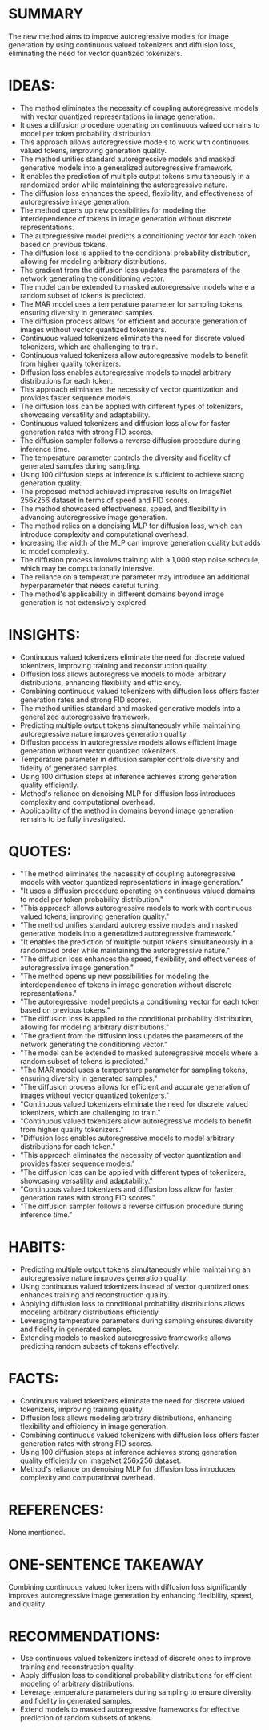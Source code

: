 # SUMMARY
The new method aims to improve autoregressive models for image generation by using continuous valued tokenizers and diffusion loss, eliminating the need for vector quantized tokenizers.

# IDEAS:
- The method eliminates the necessity of coupling autoregressive models with vector quantized representations in image generation.
- It uses a diffusion procedure operating on continuous valued domains to model per token probability distribution.
- This approach allows autoregressive models to work with continuous valued tokens, improving generation quality.
- The method unifies standard autoregressive models and masked generative models into a generalized autoregressive framework.
- It enables the prediction of multiple output tokens simultaneously in a randomized order while maintaining the autoregressive nature.
- The diffusion loss enhances the speed, flexibility, and effectiveness of autoregressive image generation.
- The method opens up new possibilities for modeling the interdependence of tokens in image generation without discrete representations.
- The autoregressive model predicts a conditioning vector for each token based on previous tokens.
- The diffusion loss is applied to the conditional probability distribution, allowing for modeling arbitrary distributions.
- The gradient from the diffusion loss updates the parameters of the network generating the conditioning vector.
- The model can be extended to masked autoregressive models where a random subset of tokens is predicted.
- The MAR model uses a temperature parameter for sampling tokens, ensuring diversity in generated samples.
- The diffusion process allows for efficient and accurate generation of images without vector quantized tokenizers.
- Continuous valued tokenizers eliminate the need for discrete valued tokenizers, which are challenging to train.
- Continuous valued tokenizers allow autoregressive models to benefit from higher quality tokenizers.
- Diffusion loss enables autoregressive models to model arbitrary distributions for each token.
- This approach eliminates the necessity of vector quantization and provides faster sequence models.
- The diffusion loss can be applied with different types of tokenizers, showcasing versatility and adaptability.
- Continuous valued tokenizers and diffusion loss allow for faster generation rates with strong FID scores.
- The diffusion sampler follows a reverse diffusion procedure during inference time.
- The temperature parameter controls the diversity and fidelity of generated samples during sampling.
- Using 100 diffusion steps at inference is sufficient to achieve strong generation quality.
- The proposed method achieved impressive results on ImageNet 256x256 dataset in terms of speed and FID scores.
- The method showcased effectiveness, speed, and flexibility in advancing autoregressive image generation.
- The method relies on a denoising MLP for diffusion loss, which can introduce complexity and computational overhead.
- Increasing the width of the MLP can improve generation quality but adds to model complexity.
- The diffusion process involves training with a 1,000 step noise schedule, which may be computationally intensive.
- The reliance on a temperature parameter may introduce an additional hyperparameter that needs careful tuning.
- The method's applicability in different domains beyond image generation is not extensively explored.

# INSIGHTS:
- Continuous valued tokenizers eliminate the need for discrete valued tokenizers, improving training and reconstruction quality.
- Diffusion loss allows autoregressive models to model arbitrary distributions, enhancing flexibility and efficiency.
- Combining continuous valued tokenizers with diffusion loss offers faster generation rates and strong FID scores.
- The method unifies standard and masked generative models into a generalized autoregressive framework.
- Predicting multiple output tokens simultaneously while maintaining autoregressive nature improves generation quality.
- Diffusion process in autoregressive models allows efficient image generation without vector quantized tokenizers.
- Temperature parameter in diffusion sampler controls diversity and fidelity of generated samples.
- Using 100 diffusion steps at inference achieves strong generation quality efficiently.
- Method's reliance on denoising MLP for diffusion loss introduces complexity and computational overhead.
- Applicability of the method in domains beyond image generation remains to be fully investigated.

# QUOTES:
- "The method eliminates the necessity of coupling autoregressive models with vector quantized representations in image generation."
- "It uses a diffusion procedure operating on continuous valued domains to model per token probability distribution."
- "This approach allows autoregressive models to work with continuous valued tokens, improving generation quality."
- "The method unifies standard autoregressive models and masked generative models into a generalized autoregressive framework."
- "It enables the prediction of multiple output tokens simultaneously in a randomized order while maintaining the autoregressive nature."
- "The diffusion loss enhances the speed, flexibility, and effectiveness of autoregressive image generation."
- "The method opens up new possibilities for modeling the interdependence of tokens in image generation without discrete representations."
- "The autoregressive model predicts a conditioning vector for each token based on previous tokens."
- "The diffusion loss is applied to the conditional probability distribution, allowing for modeling arbitrary distributions."
- "The gradient from the diffusion loss updates the parameters of the network generating the conditioning vector."
- "The model can be extended to masked autoregressive models where a random subset of tokens is predicted."
- "The MAR model uses a temperature parameter for sampling tokens, ensuring diversity in generated samples."
- "The diffusion process allows for efficient and accurate generation of images without vector quantized tokenizers."
- "Continuous valued tokenizers eliminate the need for discrete valued tokenizers, which are challenging to train."
- "Continuous valued tokenizers allow autoregressive models to benefit from higher quality tokenizers."
- "Diffusion loss enables autoregressive models to model arbitrary distributions for each token."
- "This approach eliminates the necessity of vector quantization and provides faster sequence models."
- "The diffusion loss can be applied with different types of tokenizers, showcasing versatility and adaptability."
- "Continuous valued tokenizers and diffusion loss allow for faster generation rates with strong FID scores."
- "The diffusion sampler follows a reverse diffusion procedure during inference time."

# HABITS:
- Predicting multiple output tokens simultaneously while maintaining an autoregressive nature improves generation quality.
- Using continuous valued tokenizers instead of vector quantized ones enhances training and reconstruction quality.
- Applying diffusion loss to conditional probability distributions allows modeling arbitrary distributions efficiently.
- Leveraging temperature parameters during sampling ensures diversity and fidelity in generated samples.
- Extending models to masked autoregressive frameworks allows predicting random subsets of tokens effectively.

# FACTS:
- Continuous valued tokenizers eliminate the need for discrete valued tokenizers, improving training quality.
- Diffusion loss allows modeling arbitrary distributions, enhancing flexibility and efficiency in image generation.
- Combining continuous valued tokenizers with diffusion loss offers faster generation rates with strong FID scores.
- Using 100 diffusion steps at inference achieves strong generation quality efficiently on ImageNet 256x256 dataset.
- Method's reliance on denoising MLP for diffusion loss introduces complexity and computational overhead.

# REFERENCES:
None mentioned.

# ONE-SENTENCE TAKEAWAY
Combining continuous valued tokenizers with diffusion loss significantly improves autoregressive image generation by enhancing flexibility, speed, and quality.

# RECOMMENDATIONS:
- Use continuous valued tokenizers instead of discrete ones to improve training and reconstruction quality.
- Apply diffusion loss to conditional probability distributions for efficient modeling of arbitrary distributions.
- Leverage temperature parameters during sampling to ensure diversity and fidelity in generated samples.
- Extend models to masked autoregressive frameworks for effective prediction of random subsets of tokens.